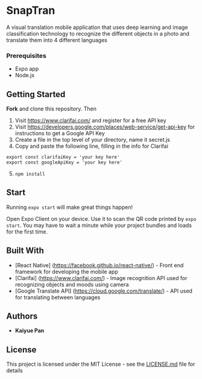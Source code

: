 # SnapTran

A visual translation mobile application that uses deep learning and image classification technology to recognize the different objects in a photo and translate them into 4 different languages

### Prerequisites

  * Expo app
  * Node.js

## Getting Started

**Fork** and clone this repository. Then
1) Visit https://www.clarifai.com/ and register for a free API key
2) Visit https://developers.google.com/places/web-service/get-api-key for instructions to get a Google API Key
3) Create a file in the top level of your directory, name it secret.js
4) Copy and paste the following line, filling in the info for Clarifai
```
export const clarifaiKey = 'your key here'
export const googleApiKey = 'your key here'
```
5) `npm install`
 
## Start

Running `expo start` will make great things happen!

Open Expo Client on your device. Use it to scan the QR code printed by `expo start`. You may have to wait a minute while your project bundles and loads for the first time.

## Built With

* [React Native] (https://facebook.github.io/react-native/) - Front end framework for developing the mobile app
* [Clarifai] (https://www.clarifai.com/) - Image recognition API used for recognizing objects and moods using camera
* [Google Translate API] (https://cloud.google.com/translate/) - API used for translating between languages

## Authors

* **Kaiyue Pan**

## License

This project is licensed under the MIT License - see the [LICENSE.md](LICENSE.md) file for details

